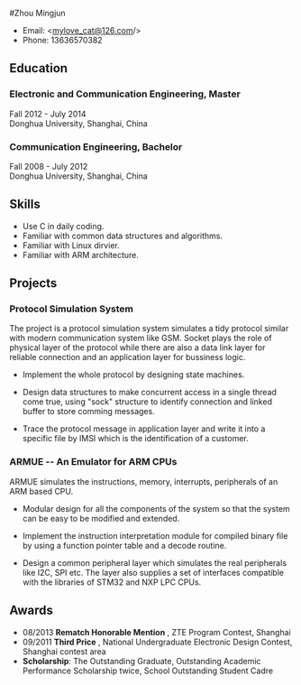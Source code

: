 #Zhou Mingjun 

* Email: <mylove_cat@126.com/>
* Phone: 13636570382 

## Education
### Electronic and Communication Engineering, Master
Fall 2012 - July 2014  
Donghua University, Shanghai, China

### Communication Engineering, Bachelor
Fall 2008 - July 2012  
Donghua University, Shanghai, China

## Skills

* Use C in daily coding.
* Familiar with common data structures and algorithms.
* Familiar with Linux dirvier.
* Familiar with ARM architecture.

## Projects

### Protocol Simulation System

The project is a protocol simulation system simulates a tidy protocol similar with modern communication system like GSM. Socket plays the role of physical layer of the protocol while there are also a data link layer for reliable connection and an application layer for bussiness logic.

* Implement the whole protocol by designing state machines.

* Design data structures to make concurrent access in a single thread come true, using "sock" structure to identify connection and linked buffer to store comming messages.

* Trace the protocol message in application layer and write it into a specific file by IMSI which is the identification of a customer.

### ARMUE -- An Emulator for ARM CPUs

ARMUE simulates the instructions, memory, interrupts, peripherals of an ARM based CPU.

* Modular design for all the components of the system so that the system can be easy to be modified and extended.

* Implement the instruction interpretation module for compiled binary file by using a function pointer table and a decode routine.

* Design a common peripheral layer which simulates the real peripherals like I2C, SPI etc. The layer also supplies a set of interfaces compatible with the libraries of STM32 and NXP LPC CPUs.



## Awards
* 08/2013 **Rematch Honorable Mention** , ZTE Program Contest, Shanghai
* 09/2011 **Third Price** , National Undergraduate Electronic Design Contest, Shanghai contest area
* **Scholarship**: The Outstanding Graduate, Outstanding Academic Performance Scholarship twice, School Outstanding Student Cadre





   


